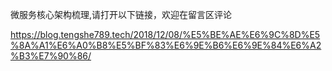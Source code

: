 微服务核心架构梳理,请打开以下链接，欢迎在留言区评论

https://blog.tengshe789.tech/2018/12/08/%E5%BE%AE%E6%9C%8D%E5%8A%A1%E6%A0%B8%E5%BF%83%E6%9E%B6%E6%9E%84%E6%A2%B3%E7%90%86/